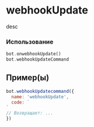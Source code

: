 # webhookUpdate
desc
### Использование
```php
bot.onwebhookUpdate()
bot.webhookUpdateCommand
```
## Пример(ы)

```javascript
bot.webhookUpdatecommand({
  name: 'webhookUpdate',
  code: `
`
// Возвращает: ...
})
```
